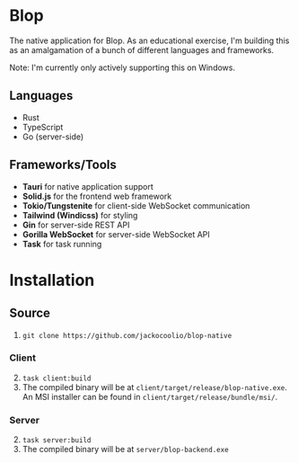 # Blop

The native application for Blop.
As an educational exercise, I'm building this as an amalgamation of a bunch of different languages and frameworks.

Note: I'm currently only actively supporting this on Windows.

## Languages

- Rust
- TypeScript
- Go (server-side)

## Frameworks/Tools

- **Tauri** for native application support
- **Solid.js** for the frontend web framework
- **Tokio/Tungstenite** for client-side WebSocket communication
- **Tailwind (Windicss)** for styling
- **Gin** for server-side REST API
- **Gorilla WebSocket** for server-side WebSocket API
- **Task** for task running

# Installation

## Source

1. `git clone https://github.com/jackocoolio/blop-native`

### Client

2. `task client:build`
3. The compiled binary will be at `client/target/release/blop-native.exe`.
   An MSI installer can be found in `client/target/release/bundle/msi/`.

### Server

2. `task server:build`
3. The compiled binary will be at `server/blop-backend.exe`
